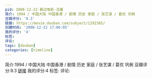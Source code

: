 ```yaml
---
pid: 2008-12-22-看过电影-活着
简介: 1994 / 中国大陆 中国香港 / 剧情 历史 家庭 / 张艺谋 / 葛优 巩俐
豆瓣评分: '9.3'
链接: https://movie.douban.com/subject/1292365/
创建时间: '2008-12-22 17:06:05'
我的评分: '4'
标签:
评论:
tags: [douban]
categories: [timeline]
---
```

简介:1994 / 中国大陆 中国香港 / 剧情 历史 家庭 / 张艺谋 / 葛优 巩俐
豆瓣评分:9.3
[链接](https://movie.douban.com/subject/1292365/)
我的评分:4
标签:
评论:
